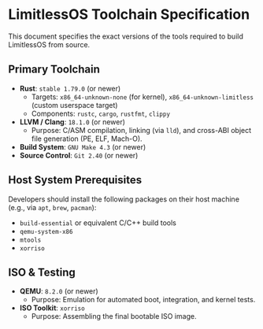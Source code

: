 # LimitlessOS Toolchain Specification

This document specifies the exact versions of the tools required to build LimitlessOS from source.

## Primary Toolchain

* **Rust**: `stable 1.79.0` (or newer)
    * Targets: `x86_64-unknown-none` (for kernel), `x86_64-unknown-limitless` (custom userspace target)
    * Components: `rustc`, `cargo`, `rustfmt`, `clippy`
* **LLVM / Clang**: `18.1.0` (or newer)
    * Purpose: C/ASM compilation, linking (via `lld`), and cross-ABI object file generation (PE, ELF, Mach-O).
* **Build System**: `GNU Make 4.3` (or newer)
* **Source Control**: `Git 2.40` (or newer)

## Host System Prerequisites

Developers should install the following packages on their host machine (e.g., via `apt`, `brew`, `pacman`):
* `build-essential` or equivalent C/C++ build tools
* `qemu-system-x86`
* `mtools`
* `xorriso`

## ISO & Testing

* **QEMU**: `8.2.0` (or newer)
    * Purpose: Emulation for automated boot, integration, and kernel tests.
* **ISO Toolkit**: `xorriso`
    * Purpose: Assembling the final bootable ISO image.
